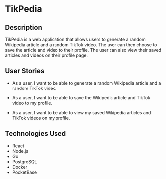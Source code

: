 # TikPedia 

## Description

TikPedia is a web application that allows users to generate a random Wikipedia article and a random TikTok video. The user can then choose to save the article and video to their profile. The user can also view their saved articles and videos on their profile page. 

## User Stories

- As a user, I want to be able to generate a random Wikipedia article and a random TikTok video.

- As a user, I want to be able to save the Wikipedia article and TikTok video to my profile.

- As a user, I want to be able to view my saved Wikipedia articles and TikTok videos on my profile.

## Technologies Used

- React 
- Node.js
- Go 
- PostgreSQL 
- Docker
- PocketBase 
